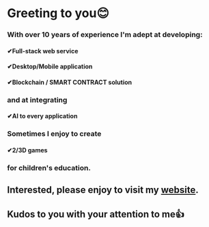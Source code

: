 <h1>Greeting to you😊</h1>
<h3>With over 10 years of experience I'm adept at developing:</h3>
<h4>✔Full-stack web service</h4>
<h4>✔Desktop/Mobile application</h4>
<h4>✔Blockchain / SMART CONTRACT solution</h4>
<h3>and at integrating</h3>
<h4>✔AI to every application</h4>
<h3>Sometimes I enjoy to create</h3>
<h4>✔2/3D games</h4>
<h3>for children's education.</h3>

<h2>Interested, please enjoy to visit my <a href="#">website</a>.</h2>
<h2>Kudos to you with your attention to me👍</h2>
